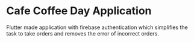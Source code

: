 # Cafe Coffee Day Application

Flutter made application with firebase authentication which simplifies the task to take orders and removes the error of incorrect orders.
